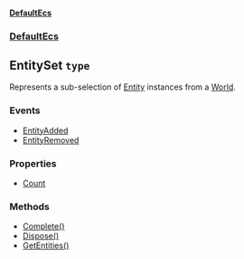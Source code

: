 #### [DefaultEcs](./DefaultEcs.md 'DefaultEcs')
### [DefaultEcs](./DefaultEcs.md#DefaultEcs 'DefaultEcs')
## EntitySet `type`
Represents a sub-selection of [Entity](./DefaultEcs-Entity.md 'DefaultEcs.Entity') instances from a [World](./DefaultEcs-World.md 'DefaultEcs.World').
### Events
- [EntityAdded](./DefaultEcs-EntitySet-EntityAdded.md 'DefaultEcs.EntitySet.EntityAdded')
- [EntityRemoved](./DefaultEcs-EntitySet-EntityRemoved.md 'DefaultEcs.EntitySet.EntityRemoved')
### Properties
- [Count](./DefaultEcs-EntitySet-Count.md 'DefaultEcs.EntitySet.Count')
### Methods
- [Complete()](./DefaultEcs-EntitySet-Complete().md 'DefaultEcs.EntitySet.Complete()')
- [Dispose()](./DefaultEcs-EntitySet-Dispose().md 'DefaultEcs.EntitySet.Dispose()')
- [GetEntities()](./DefaultEcs-EntitySet-GetEntities().md 'DefaultEcs.EntitySet.GetEntities()')
